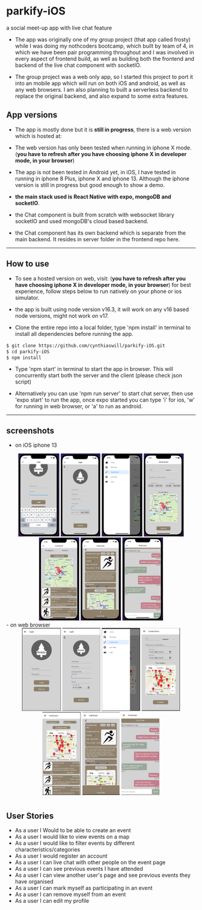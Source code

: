 # parkify-iOS

a social meet-up app with live chat feature

- The app was originally one of my group project (that app called frosty) while I was doing my nothcoders bootcamp, which built by team of 4, in which we have been pair programming throughout and I was involved in every aspect of frontend build, as well as building both the frontend and backend of the live chat component with socketIO.

- The group project was a web only app, so I started this project to port it into an mobile app which will run on both iOS and android, as well as any web browsers. I am also planning to built a serverless backend to replace the original backend, and also expand to some extra features.

## App versions

- The app is mostly done but it is **still in progress**, there is a web version which is hosted at:

- The web version has only been tested when running in iphone X mode. (**you have to refresh after you have choosing iphone X in developer mode, in your browser**)

- The app is not been tested in Android yet, in iOS, I have tested in running in iphone 8 Plus, iphone X and iphone 13. Although the iphone version is still in progress but good enough to show a demo.

- **the main stack used is React Native with expo, mongoDB and socketIO**.

- the Chat component is built from scratch with websocket library socketIO and used mongoDB's cloud based backend.

- the Chat component has its own backend which is separate from the main backend. It resides in server folder in the frontend repo here.

---

## How to use

- To see a hosted version on web, visit: (**you have to refresh after you have choosing iphone X in developer mode, in your browser**)
  for best experience, follow steps below to run natively on your phone or ios simulator.

- the app is built using node version v16.3, it will work on any v16 based node versions, might not work on v17.

- Clone the entire repo into a local folder, type 'npm install' in terminal to install all dependencies before running the app.

```
$ git clone https://github.com/cynthiaswill/parkify-iOS.git
$ cd parkify-iOS
$ npm install
```

- Type 'npm start' in terminal to start the app in browser. This will concurrently start both the server and the client (please check json script)

- Alternatively you can use 'npm run server' to start chat server, then use 'expo start' to run the app, once expo started you can type 'i' for ios, 'w' for running in web browser, or 'a' to run as android.

---

## screenshots

- on iOS iphone 13
<div align="center">
  <img src="./screenshots/ios0.png" height="220" title="login web">
  <img src="./screenshots/ios2.png" height="220" title="signup web">
  <img src="./screenshots/ios3.png" height="220" title="signup web">
  <img src="./screenshots/ios4.png" height="220" title="signup web">
  <img src="./screenshots/ios5.png" height="220" title="signup web">
  <img src="./screenshots/ios6.png" height="220" title="signup web">
  <img src="./screenshots/ios7.png" height="220" title="signup web">
</div>
- on web browser
<div align="center">
  <img src="./screenshots/web1.png" height="220" title="login web">
  <img src="./screenshots/web2.png" height="220" title="signup web">
  <img src="./screenshots/web3.png" height="220" title="signup web">
  <img src="./screenshots/web4.png" height="220" title="signup web">
  <img src="./screenshots/web5.png" height="220" title="signup web">
  <img src="./screenshots/web6.png" height="220" title="signup web">
  <img src="./screenshots/web7.png" height="220" title="signup web">
</div>

#

## User Stories

- As a user I Would to be able to create an event
- As a user I would like to view events on a map
- As a user I would like to filter events by different characteristics/categories
- As a user I would register an account
- As a user I can live chat with other people on the event page
- As a user I can see previous events I have attended
- As a user I can view another user's page and see previous events they have organised
- As a user I can mark myself as participating in an event
- As a user I can remove myself from an event
- As a user I can edit my profile
